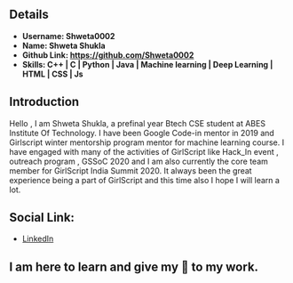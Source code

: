## Details

- **Username: Shweta0002**
- **Name: Shweta Shukla**
- **Github Link: https://github.com/Shweta0002**
- **Skills: C++ | C | Python | Java | Machine learning | Deep Learning | HTML | CSS | Js**

## Introduction

Hello , I am Shweta Shukla, a prefinal year Btech CSE student at ABES Institute Of Technology. I have been Google Code-in mentor in 2019 and Girlscript winter mentorship program mentor for machine learning course. I have engaged with many of the activities of GirlScript like Hack_In event , outreach program , GSSoC 2020 and I am also currently the core team member for GirlScript India Summit 2020. It always been the great experience being a part of GirlScript and this time also I hope I will learn a lot.

## Social Link:

- [LinkedIn](https://www.linkedin.com/in/shweta-shukla-1b1659170/)

## I am here to learn and give my 💯 to my work.
